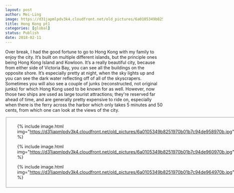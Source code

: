 ```yaml
---
layout: post
author: Mei-Ling
image: https://d31japmlpdv3k4.cloudfront.net/old_pictures/6a0105349b8251970b01b7c94de95c970b.jpg
title: Hong Kong pt1
categories: [global]
status: Publish
date: 2018-02-11
---
```


Over break, I had the good fortune to go to Hong Kong with my family to enjoy the city. It’s built on multiple different islands, but the principle ones being Hong Kong Island and Kowloon. It’s a really beautiful city, because from either side of Victoria Bay, you can see all the buildings on the opposite shore. It’s especially pretty at night, when the sky lights up and you can see the dark water reflecting off of all of the skyscrapers. Sometimes you will also see a couple of junks (reconstructed, not original junks) for which Hong Kong used to be known for as well. However, now those two ships are used as large tourist attractions; they're reserved far ahead of time, and are generally pretty expensive to ride on, especially when there is the ferry across the harbor which only takes 5 minutes and 50 cents, from which one can look at the views of the city.

<div data-featherlight-filter="a" data-featherlight-gallery="" data-featherlight-type="image" id="featherlight-gallery"><fieldset class="asset featherlight-gallery border" gallery-width="250-auto">
<div class="gallery-scroll" id="gallery-container">
<ul class="asset-thumbnails">


{% include image.html img="https://d31japmlpdv3k4.cloudfront.net/old_pictures/6a0105349b8251970b01b7c94de958970b.jpg" %}

{% include image.html img="https://d31japmlpdv3k4.cloudfront.net/old_pictures/6a0105349b8251970b01b7c94de960970b.jpg" %}

{% include image.html img="https://d31japmlpdv3k4.cloudfront.net/old_pictures/6a0105349b8251970b01b7c94de964970b.jpg" %}

